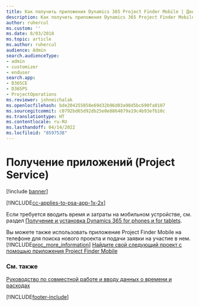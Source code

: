 ```yaml
---
title: Как получить приложения Dynamics 365 Project Finder Mobile | Документация Майкрософт
description: Как получить приложения Dynamics 365 Project Finder Mobile
author: ruhercul
ms.custom: ''
ms.date: 8/03/2018
ms.topic: article
ms.author: ruhercul
audience: Admin
search.audienceType:
- admin
- customizer
- enduser
search.app:
- D365CE
- D365PS
- ProjectOperations
ms.reviewer: johnmichalak
ms.openlocfilehash: bde204255058e69d32b96d03a98d5bc690fa0107
ms.sourcegitcommit: c0792bd65d92db25e0e8864879a19c4b93efb10c
ms.translationtype: HT
ms.contentlocale: ru-RU
ms.lasthandoff: 04/14/2022
ms.locfileid: "8597538"
---
```

# <a name="get-the-apps-project-service"></a>Получение приложений (Project Service)

[!include [banner](../includes/psa-now-project-operations.md)]

[!INCLUDE[cc-applies-to-psa-app-1x-2x](../includes/cc-applies-to-psa-app-1x-2x.md)]

Если требуется вводить время и затраты на мобильном устройстве, см. раздел [Получение и установка Dynamics 365 for phones и for tablets](/dynamics365/mobile-app/dynamics-365-phones-tablets-users-guide).  
  
 Вы можете также использовать приложение Project Finder Mobile на телефоне для поиска нового проекта и подачи заявки на участие в нем. [!INCLUDE[proc_more_information](../includes/proc-more-information.md)] [Найдите свой следующий проект с помощью приложения Project Finder Mobile](../psa/find-next-project-finder-mobile-app.md) 
  
### <a name="see-also"></a>См. также  
 [Руководство по совместной работе и вводу данных о времени и расходах](../psa/time-expense-collaboration-guide.md)


[!INCLUDE[footer-include](../includes/footer-banner.md)]
